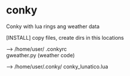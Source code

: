 # conky
Conky with lua rings ang weather data

[INSTALL] copy files, create dirs in this locations

--> /home/user/
	.conkyrc	
	gweather.py	(weather code)

--> /home/user/.conky/
	conky_lunatico.lua
